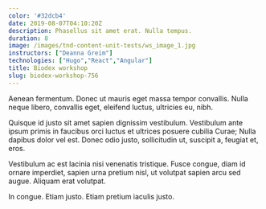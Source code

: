 ```yaml
---
color: '#32dcb4'
date: 2019-08-07T04:10:20Z
description: Phasellus sit amet erat. Nulla tempus.
duration: 8
image: /images/tnd-content-unit-tests/ws_image_1.jpg
instructors: ["Deanna Greim"]
technologies: ["Hugo","React","Angular"]
title: Biodex workshop
slug: biodex-workshop-756
---
```

Aenean fermentum. Donec ut mauris eget massa tempor convallis. Nulla neque libero, convallis eget, eleifend luctus, ultricies eu, nibh.

Quisque id justo sit amet sapien dignissim vestibulum. Vestibulum ante ipsum primis in faucibus orci luctus et ultrices posuere cubilia Curae; Nulla dapibus dolor vel est. Donec odio justo, sollicitudin ut, suscipit a, feugiat et, eros.

Vestibulum ac est lacinia nisi venenatis tristique. Fusce congue, diam id ornare imperdiet, sapien urna pretium nisl, ut volutpat sapien arcu sed augue. Aliquam erat volutpat.

In congue. Etiam justo. Etiam pretium iaculis justo.
